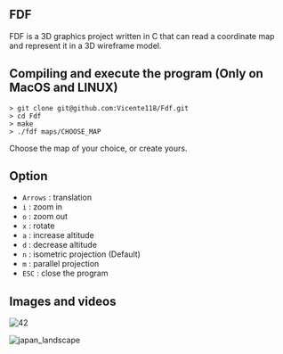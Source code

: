 ##                                                    FDF

FDF is a 3D graphics project written in C that can read a coordinate map and represent it in a 3D wireframe model.

## Compiling and execute the program (Only on MacOS and LINUX)
```
> git clone git@github.com:Vicente118/Fdf.git
> cd Fdf
> make
> ./fdf maps/CHOOSE_MAP
```
Choose the map of your choice, or create yours.

## Option

- `Arrows` : translation
- `i`      : zoom in
- `o`      : zoom out
- `x`      : rotate
- `a`      : increase altitude
- `d`      : decrease altitude
- `n`      : isometric projection (Default)
- `m`      : parallel projection
- `ESC`    : close the program

## Images and videos
![42](https://github.com/Vicente118/Fdf/assets/150040812/1f96a40b-54a1-4dc8-bb81-68f821c554d9)

![japan_landscape](https://github.com/Vicente118/Fdf/assets/150040812/f00c4875-01f9-4d89-8505-d7793224084d)




